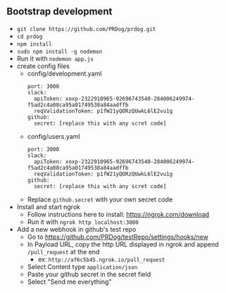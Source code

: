 ## Bootstrap development
- `git clone https://github.com/PRDog/prdog.git`
- `cd prdog`
- `npm install`
- `sudo npm install -g nodemon`
- Run it with `nodemon app.js`
- create config files
  - config/development.yaml
    ```
    port: 3000
    slack:
      apiToken: xoxp-2322910965-92696743540-284006249974-f5ad2c4a08ca95a01749538a84aadffb
      reqValidationToken: p1fW21yQORzQUwkL6lE2vu1g
    github:
      secret: [replace this with any scret code]
    ```
  - config/users.yaml
      ```
      port: 3000
      slack:
        apiToken: xoxp-2322910965-92696743540-284006249974-f5ad2c4a08ca95a01749538a84aadffb
        reqValidationToken: p1fW21yQORzQUwkL6lE2vu1g
      github:
        secret: [replace this with any scret code]
      ```  
  - Replace `github.secret` with your own secret code
- Install and start ngrok
  - Follow instructions here to install: https://ngrok.com/download
  - Run it with `ngrok http localhost:3000`
- Add a new webhook in github's test repo
  - Go to https://github.com/PRDog/testRepo/settings/hooks/new
  - In Payload URL, copy the http URL displayed in ngrok and append `/pull_request` at the end
    - ex: `http://af6c5b45.ngrok.io/pull_request`
  - Select Content type `application/json`
  - Paste your github secret in the secret field
  - Select "Send me everything"
